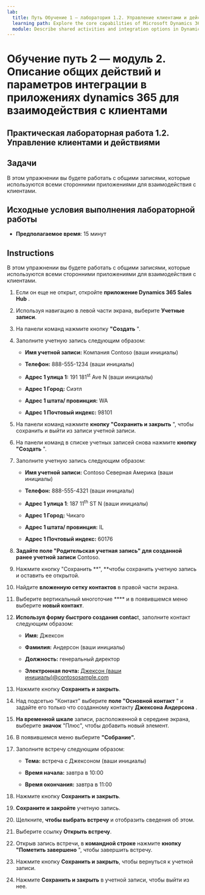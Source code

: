 ```yaml
---
lab:
  title: Путь Обучение 1 — лаборатория 1.2. Управление клиентами и действиями
  learning path: Explore the core capabilities of Microsoft Dynamics 365 customer engagement apps
  module: Describe shared activities and integration options in Dynamics 365 customer engagement apps
---
```


Обучение путь 2 — модуль 2. Описание общих действий и параметров интеграции в приложениях dynamics 365 для взаимодействия с клиентами
========================

## Практическая лабораторная работа 1.2. Управление клиентами и действиями

## Задачи

В этом упражнении вы будете работать с общими записями, которые используются всеми сторонними приложениями для взаимодействия с клиентами. 

## Исходные условия выполнения лабораторной работы

  - **Предполагаемое время**: 15 минут

## Instructions

В этом упражнении вы будете работать с общими записями, которые используются всеми сторонними приложениями для взаимодействия с клиентами. 

1. Если он еще не открыт, откройте **приложение Dynamics 365 Sales Hub** .

2. Используя навигацию в левой части экрана, выберите **Учетные записи**.

3. На панели команд нажмите кнопку **"Создать** ".

4. Заполните учетную запись следующим образом:

    - **Имя учетной записи:** Компания Contoso (ваши инициалы)

    - **Телефон:** 888-555-1234 (ваши инициалы)

    - **Адрес 1 улица 1:** 191 181<sup data-htmlnode="">st</sup> Ave N (ваши инициалы)

    - **Адрес 1 Город:** Сиэтл

    - **Адрес 1 штата/ провинция:** WA

    - **Адрес 1 Почтовый индекс:** 98101

5. На панели команд нажмите **кнопку "Сохранить и закрыть** ", чтобы сохранить и выйти из записи учетной записи.

6. На панели команд в списке учетных записей снова нажмите **кнопку "Создать** ".

7. Заполните учетную запись следующим образом:

    - **Имя учетной записи:** Contoso Северная Америка (ваши инициалы)

    - **Телефон:** 888-555-4321 (ваши инициалы)

    - **Адрес 1 улица 1**: 187 11<sup data-htmlnode="">th</sup> ST N (ваши инициалы)

    - **Адрес 1 Город:** Чикаго

    - **Адрес 1 штата/ провинция:** IL

    - **Адрес 1 Почтовый индекс:** 60176

8. **Задайте поле "Родительская учетная запись" для созданной **ранее учетной** записи** Contoso.

9. Нажмите кнопку "Сохранить **", **чтобы сохранить учетную запись и оставить ее открытой.

10. Найдите **вложенную сетку контактов** в правой части экрана.

11. Выберите вертикальный многоточие **** и в появившемся меню выберите **новый контакт**.

12. **Используя форму быстрого создания contac**t, заполните контакт следующим образом:

    - **Имя:** Джексон

    - **Фамилия:** Андерсон (ваши инициалы)

    - **Должность:** генеральный директор

    - **Электронная почта:** [Джексон (ваши инициалы)@contososample.com](mailto:Jackson@contososample.com)

13. Нажмите кнопку **Сохранить и закрыть**.

14. Над подсетью "Контакт" выберите **поле "Основной контакт** " и задайте его только что созданному контакту **Джексона Андерсона** .

15. **На временной шкале** записи, расположенной в середине экрана, выберите **значок** "Плюс", чтобы добавить новый элемент.

16. В появившемся меню выберите **"Собрание".**

17. Заполните встречу следующим образом:

    - **Тема:** встреча с Джексоном (ваши инициалы)

    - **Время начала:** завтра в 10:00

    - **Время окончания:** завтра в 11:00

18. Нажмите кнопку **Сохранить и закрыть**.

19. **Сохраните и закройте** учетную запись.

20. Щелкните, **чтобы выбрать встречу** и отобразить сведения об этом.

21. Выберите ссылку **Открыть встречу**.

22. Открыв запись встречи, в **командной строке** нажмите **кнопку "Пометить завершено** ", чтобы завершить встречу.

23. Нажмите кнопку **Сохранить и закрыть**, чтобы вернуться к учетной записи.

24. Нажмите **Сохранить и закрыть** в учетной записи, чтобы выйти из нее.
